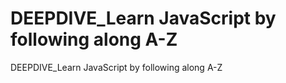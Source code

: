# DEEPDIVE_Learn JavaScript by following along A-Z
DEEPDIVE_Learn JavaScript by following along A-Z
